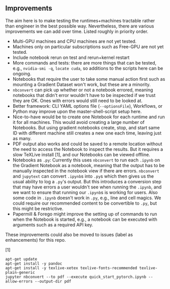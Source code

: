 ## Improvements

The aim here is to make testing the runtimes+machines tractable rather than engineer in the best possible way. Nevertheless, there are various improvements we can add over time. Listed roughly in priority order.

- Multi-GPU machines and CPU machines are not yet tested.
- Machines only on particular subscriptions such as Free-GPU are not yet tested.
- Include notebook rerun on test and rerun+kernel restart
- More commands and tests: there are more things that can be tested, e.g., `nvidia-smi -q`, `locate cuda`, so additions to the scripts here can be ongoing.
- Notebooks that require the user to take some manual action first such as mounting a Gradient Dataset won't work, but these are a minority.
- `nbconvert` can pick up whether or not a notebook errored, meaning notebooks that didn't error wouldn't have to be inspected if we trust they are OK. Ones with errors would still need to be looked at.
- Better framework: CLI YAML options file (`--optionsFile`), Workflows, or Python may improve upon the master-shell-script setup here.
- Nice-to-have would be to create one Notebook for each runtime and run it for all machines. This would avoid creating a large number of Notebooks. But using gradient notebooks create, stop, and start same ID with different machine still creates a new one each time, leaving just as many.
- PDF output also works and could be saved to a remote location without the need to access the Notebook to inspect the results. But it requires a slow TeXLive install [1], and our Notebooks can be viewed offline.
- Notebooks as `.py`: Currently this uses `nbconvert` to run each `.ipynb` on the Gradient Notebook as a notebook, meaning that the output has to be manually inspected in the notebook view if there are errors. `nbconvert` and `jupytext` can convert `.ipynb`s into `.py`s which then gives us the usual ability to log a `.py`'s output. But this introduces a conversion step that may have errors a user wouldn't see when running the `.ipynb`, and we want to ensure that running our `.ipynb`s is working for users. Also some code in `.ipynb` doesn't work in `.py`, e.g., line and cell magics. We could require our recommended content to be convertible to `.py`, but this might be restrictive.
- Papermill & Forego might improve the setting up of commands to run when the Notebook is started, e.g., a notebook can be executed with arguments such as a required API key.

These improvements could also be moved to issues (label as enhancements) for this repo.

[1]

```
apt-get update
apt-get install -y pandoc
apt-get install -y texlive-xetex texlive-fonts-recommended texlive-plain-generic
jupyter nbconvert --to pdf --execute quick_start_pytorch.ipynb --allow-errors --output-dir pdf
```
